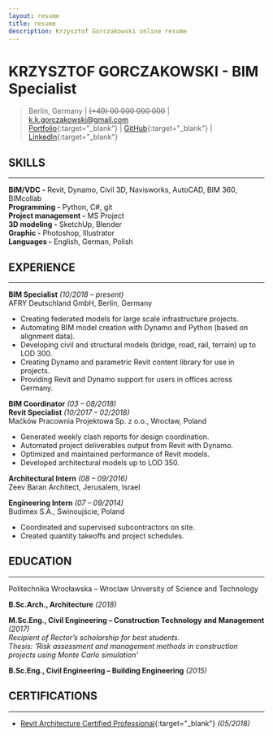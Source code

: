 ```yaml
---
layout: resume
title: resume
description: Krzysztof Gorczakowski online resume
---
```


# KRZYSZTOF GORCZAKOWSKI - BIM Specialist

> Berlin, Germany | ~~(+49) 00 000 000 000~~ | [k.k.gorczakowski@gmail.com](mailto:k.k.gorczakowski@gmail.com)  
> [Portfolio](https://gorczakowski.github.io/){:target="_blank"} | [GitHub](https://github.com/gorczakowski){:target="_blank"} | [LinkedIn](https://www.linkedin.com/in/kgorczakowski/){:target="_blank"}  

## SKILLS
---

**BIM/VDC -** Revit, Dynamo, Civil 3D, Navisworks, AutoCAD, BIM 360, BIMcollab  
**Programming -** Python, C#, git  
**Project management -** MS Project  
**3D modeling -** SketchUp, Blender  
**Graphic -** Photoshop, Illustrator  
**Languages -** English, German, Polish  

## EXPERIENCE
---

**BIM Specialist** *(10/2018 – present)*  
AFRY Deutschland GmbH, Berlin, Germany  
 - Creating federated models for large scale infrastructure projects.
 - Automating BIM model creation with Dynamo and Python (based on alignment data).
 - Developing civil and structural models (bridge, road, rail, terrain) up to LOD 300.
 - Creating Dynamo and parametric Revit content library for use in projects.
 - Providing Revit and Dynamo support for users in offices across Germany. 

**BIM Coordinator** *(03 – 08/2018)*  
**Revit Specialist** *(10/2017 – 02/2018)*  
Maćków Pracownia Projektowa Sp. z o.o., Wrocław, Poland  
 - Generated weekly clash reports for design coordination.
 - Automated project deliverables output from Revit with Dynamo.
 - Optimized and maintained performance of Revit models.
 - Developed architectural models up to LOD 350.

**Architectural Intern** *(08 – 09/2016)*  
Zeev Baran Architect, Jerusalem, Israel  

**Engineering Intern** *(07 – 09/2014)*  
Budimex S.A., Świnoujście, Poland  
 - Coordinated and supervised subcontractors on site.
 - Created quantity takeoffs and project schedules.   

## EDUCATION 
---

Politechnika Wrocławska – Wroclaw University of Science and Technology  

**B.Sc.Arch., Architecture** *(2018)* 
 
**M.Sc.Eng., Civil Engineering – Construction Technology and Management** *(2017)*  
*Recipient of Rector’s scholarship for best students.*  
*Thesis: 'Risk assessment and management methods in construction projects using Monte Carlo simulation'* 

**B.Sc.Eng., Civil Engineering – Building Engineering** *(2015)* 

## CERTIFICATIONS 
---

- [Revit Architecture Certified Professional](https://www.youracclaim.com/badges/f45bcc88-fda5-44a2-8ce8-041a6e9747ef/public_url){:target="_blank"} *(05/2018)*  
